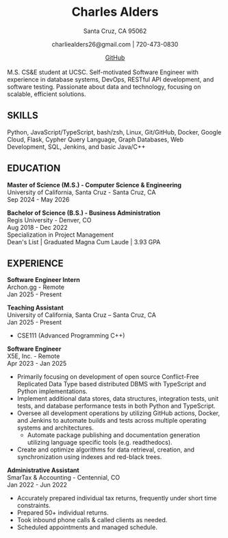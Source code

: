<div style="text-align: center;">
    <h1>Charles Alders</h1>
    <p>Santa Cruz, CA 95062</p>
    <p>charliealders26@gmail.com | 720-473-0830</p>
    <a href="https://github.com/char26">GitHub</a>
</div>
<br>
M.S. CS&E student at UCSC. Self-motivated Software Engineer with experience in database systems, DevOps, RESTful API development, and software testing. Passionate about data and technology, focusing on scalable, efficient solutions.

## SKILLS

Python, JavaScript/TypeScript, bash/zsh, Linux, Git/GitHub, Docker, Google Cloud, Flask, Cypher Query Language, Graph Databases, Web Development, SQL, Jenkins, and basic Java/C++

## EDUCATION

**Master of Science (M.S.) - Computer Science & Engineering** \
University of California, Santa Cruz - Santa Cruz, CA \
Sep 2024 - May 2026

**Bachelor of Science (B.S.) - Business Administration** \
Regis University - Denver, CO \
Aug 2018 - Dec 2022 \
Specialization in Project Management \
Dean's List | Graduated Magna Cum Laude | 3.93 GPA

## EXPERIENCE

**Software Engineer Intern** \
Archon.gg - Remote \
Jan 2025 - Present

**Teaching Assistant** \
University of California, Santa Cruz – Santa Cruz, CA \
Jan 2025 - Present

- CSE111 (Advanced Programming C++)

**Software Engineer** \
X5E, Inc. - Remote \
Apr 2023 - Jan 2025

- Primarily focusing on development of open source Conflict-Free Replicated Data Type based distributed DBMS with TypeScript and Python implementations.
- Implement additional data stores, data structures, integration tests, unit tests, and database performance tests in both Python and TypeScript.
- Oversee all development operations by utilizing GitHub actions, Docker, and Jenkins to automate builds and tests across multiple operating systems and architectures.
  - Automate package publishing and documentation generation utilizing language specific tools (e.g. readthedocs).
- Create and optimize algorithms for data retrieval, creation, and synchronization using indexes and red-black trees.

**Administrative Assistant** \
SmarTax & Accounting - Centennial, CO \
Jan 2022 - Jun 2022

- Accurately prepared individual tax returns, frequently under short time constraints.
- Prepared 50+ individual returns.
- Took inbound phone calls & called clients as needed.
- Scheduled appointments and managed schedule.
